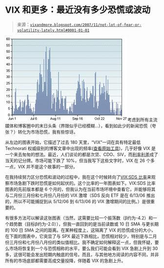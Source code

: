 <!--yml

分类：未分类

日期：2024-05-18 18:52:46

-->

# VIX 和更多：最近没有多少恐慌或波动

> 来源：[`vixandmore.blogspot.com/2007/11/not-lot-of-fear-or-volatility-lately.html#0001-01-01`](http://vixandmore.blogspot.com/2007/11/not-lot-of-fear-or-volatility-lately.html#0001-01-01)

![](img/b3f5638beb17a3876f5d3cf4cd62c9f0.png)考虑到所有主流媒体和博客圈中的末日头条（界限似乎已经模糊...），看到如此少的新闻恐慌（夸张？）转化为市场恐慌，我有些惊讶。

从左边的图表开始，它描述了过去 180 天里，“VIX”一词在具有特定最低 Technorati 权威级别的博客文章中出现的频率([查看原始工具](http://charts.technorati.com/chart/VIX?chartdays=180&language=en&authority=a4))，几乎好像 VIX 是一个来去匆匆的想法。最近，人们谈论的都是次贷、CDO、SIV，而[利率利差](http://www.bloomberg.com/markets/rates/index.html)成了当天的记分牌。市场可能下跌了 10%，但当我写下这些文字时，VIX 在 26 个多一点，VIX 并不是这个故事的一部分。

在我持续努力区分恐慌和波动的过程中，我在这个时候转向了[VIX:SDS 比率](http://vixandmore.blogspot.com/search/label/VIX%3ASDS)来观察市场急剧下跌时恐慌是如何起伏的。这个比率的一年图表如下。VIX:SDS 比率图表的先前版本都是 6 个月的，但我认为在当前市场环境中查看它，并能够将其与二月份三月份和七月份八月份的 VIX 激增（SDS 反向 ETF 是在 6/13/06 推出的，所以不可能捕捉到从 5/12/06 到 6/13/06 的 VIX 激增期间的比例。）是很重要的。

有很多方法可以解读这张图表（当然，这需要比较一个振荡数（β约为-4.2）和一个趋势数（目标β约为-2.0）），但我一直回到的是当前读数或 10 日 SMA 与更长期的 100 日 SMA 之间的距离。在某种程度上，这隔离了 VIX 的恐慌成分的大小，在下面的图表中，它突显了与 SPX 最近下跌相比，恐慌相对较少，特别是与二月份三月份和七月份八月份的类似值相比。我不确定如何解释这一点，但我怀疑，要么市场将恢复到一个与恐慌相称的水平，要么我们可能会看到 VIX 急剧上升到 30 多，这很可能会发出短期内触底的信号。而且，与其他地方阅读的内容不同，并非所有的市场底部都需要高成交量投降，伴随着 VIX 的急剧上升。
